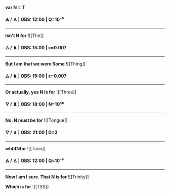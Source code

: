 

**var N = T** 

**🜁  / ♙ | OBS: 12:00 | Q=10⁻⁵**
****
**Isn't N for** 
![[The]]


**🜂 / ♞  | OBS: 15:00 | ε=0.007**
****
**But I am that we were Some**
![[Thing]]

**🜂 / ♞  | OBS: 15:00 | ε=0.007**
****
**Or actually, yes N is for**
![[Three]]

**🜃 / ♜  | OBS: 18:00 | N=10³⁶**
****
**No. N must be for**
![[Tongue]]

**🜄 / ♝ | OBS: 21:00 | D=3**
****
**whtifNfor**
![[Train]]

**🜁  / ♙ | OBS: 12:00 | Q=10⁻⁵**
****
**Now I am I sure. That N is for** 
![[Trinity]]

**Which is for**
![[TSS]]
